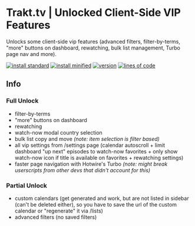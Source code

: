 # Trakt.tv | Unlocked Client-Side VIP Features
Unlocks some client-side vip features (advanced filters, filter-by-terms, "more" buttons on dashboard, rewatching, bulk list management, Turbo page nav and more).

[![install standard](https://img.shields.io/badge/install-standard-006400)](https://raw.githubusercontent.com/Fenn3c401/Trakt.tv-Userscript-Collection/main/userscripts/dist/x70tru7b.user.js) [![install minified](https://img.shields.io/badge/install-minified-64962a)](https://raw.githubusercontent.com/Fenn3c401/Trakt.tv-Userscript-Collection/main/userscripts/dist/x70tru7b.min.user.js) [![version](https://img.shields.io/badge/version-1.0.0-blue)](../../../../commits/main/userscripts/dist/x70tru7b.user.js) [![lines of code](https://img.shields.io/badge/loc-26-orange)](../../userscripts/dist/x70tru7b.user.js)

## Info
### Full Unlock
- filter-by-terms
- "more" buttons on dashboard
- rewatching
- watch-now modal country selection
- bulk list copy and move *(note: item selection is filter based)*
- all vip settings from /settings page (calendar autoscroll + limit dashboard "up next" episodes to watch-now favorites + only show watch-now icon if title is available on favorites + rewatching settings)
- faster page navigation with Hotwire's Turbo *(note: might break userscripts from other devs that didn't account for this)*

### Partial Unlock
- custom calendars (get generated and work, but are not listed in sidebar (can't be deleted either), so you have to save the url of the custom calendar or "regenerate" it via /lists)
- advanced filters (no saved filters)
